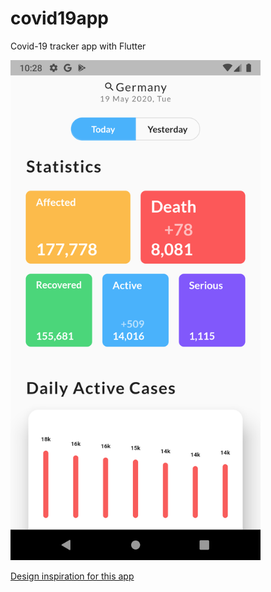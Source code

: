 # covid19app
Covid-19 tracker app with Flutter

<img src="https://github.com/tolgaozdemir7/covid19app/blob/master/covid19app.png" width="400" />

<a href="https://dribbble.com/shots/11061726-Covid-19-App-Free">Design inspiration for this app</a>
